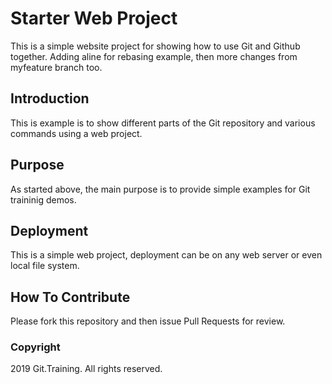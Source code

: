 # Starter Web Project

This is a simple website project for
showing how to use Git and Github together.
Adding aline for rebasing example, then more changes from myfeature branch too. 

## Introduction

This is example is to show different parts
of the Git repository and various commands
using a web project.

## Purpose

As started above, the main purpose is to 
provide simple examples for Git traininig 
demos.

## Deployment

This is a simple web project, deployment
can be on any web server or even local 
file system.

## How To Contribute

Please fork this repository and then issue Pull Requests for review.

### Copyright

2019 Git.Training. All rights reserved.